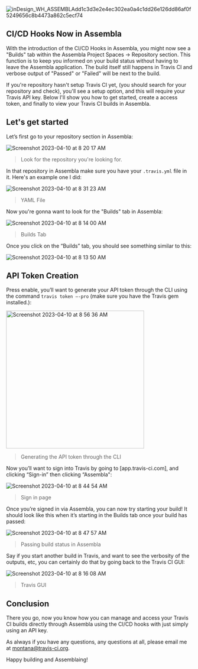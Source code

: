 ![inDesign_WH_ASSEMBLAdd1c3d3e2e4ec302ea0a4c1dd26e126dd86af0f5249656c8b4473a862c5ecf74](https://user-images.githubusercontent.com/20936398/231211637-18616519-3c51-49bd-99b6-8975e3c771fa.png)

## CI/CD Hooks Now in Assembla

With the introduction of the CI/CD Hooks in Assembla, you might now see a "Builds" tab within the Assembla Project Spaces -> Repository section. This function is to keep you informed on your build status without having to leave the Assembla application. The build itself still happens in Travis CI and verbose output of "Passed" or "Failed" will be next to the build. 

If you're repository hasn't setup Travis CI yet, (you should search for your repository and check), you'll see a setup option, and this will require your Travis API key. Below I'll show you how to get started, create a access token, and finally to view your Travis CI builds in Assembla. 

## Let's get started

Let’s first go to your repository section in Assembla: 

![Screenshot 2023-04-10 at 8 20 17 AM](https://user-images.githubusercontent.com/20936398/230939604-35ea81a9-09c4-4058-9721-75b37cac5b0f.png)

>Look for the repository you're looking for.

In that repository in Assembla make sure you have your `.travis.yml` file in it. Here's an example one I did: 

![Screenshot 2023-04-10 at 8 31 23 AM](https://user-images.githubusercontent.com/20936398/230939876-014b9442-3934-4632-b739-72dbc30d7dbc.png)

>YAML File

Now you're gonna want to look for the "Builds" tab in Assembla: 

![Screenshot 2023-04-10 at 8 14 00 AM](https://user-images.githubusercontent.com/20936398/230940010-dbe611d1-4276-460a-9e52-60b2ea176ed5.png)

>Builds Tab

Once you click on the “Builds” tab, you should see something similar to this:

![Screenshot 2023-04-10 at 8 13 50 AM](https://user-images.githubusercontent.com/20936398/230940092-d7739912-0622-4c60-9e5e-7b16ad1921ed.png)

## API Token Creation 

Press enable, you’ll want to generate your API token through the CLI using the command `travis token –-pro` (make sure you have the Travis gem installed.):

<img width="373" alt="Screenshot 2023-04-10 at 8 56 36 AM" src="https://user-images.githubusercontent.com/20936398/230940816-80792609-6d38-431a-a09a-aefd6e7cf7a2.png">

>Generating the API token through the CLI

Now you’ll want to sign into Travis by going to [app.travis-ci.com], and clicking “Sign-in” then clicking “Assembla":

![Screenshot 2023-04-10 at 8 44 54 AM](https://user-images.githubusercontent.com/20936398/230940987-0fe32cd0-7488-436d-92fb-65f8d15a0a2f.png)

>Sign in page

Once you’re signed in via Assembla, you can now try starting your build! It should look like this when it’s starting in the Builds tab once your build has passed:

![Screenshot 2023-04-10 at 8 47 57 AM](https://user-images.githubusercontent.com/20936398/230941209-bd28ed76-8cde-46b5-b4a8-0b736a24ebc6.png)

>Passing build status in Assembla

Say if you start another build in Travis, and want to see the verbosity of the outputs, etc, you can certainly do that by going back to the Travis CI GUI:

![Screenshot 2023-04-10 at 8 16 08 AM](https://user-images.githubusercontent.com/20936398/230941434-831f6f4e-f925-4b83-ad00-c6bb512588b0.png)

>Travis GUI

## Conclusion 

There you go, now you know how you can manage and access your Travis CI builds directly through Assembla using the CI/CD hooks with just simply using an API key.

As always if you have any questions, any questions at all, please email me at [montana@travis-ci.org](mailto:montana@travis-ci.org).

Happy building and Assemblaing! 

